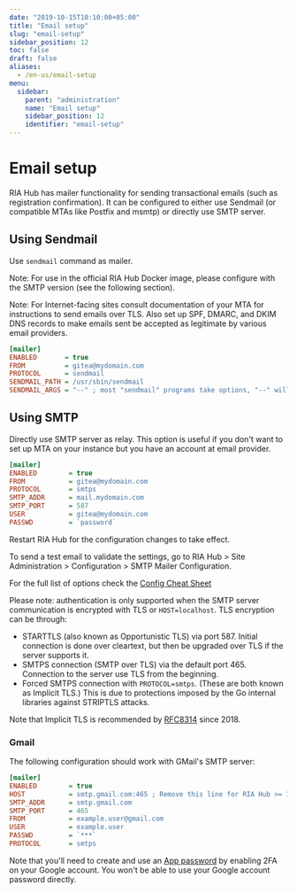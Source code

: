 ```yaml
---
date: "2019-10-15T10:10:00+05:00"
title: "Email setup"
slug: "email-setup"
sidebar_position: 12
toc: false
draft: false
aliases:
  - /en-us/email-setup
menu:
  sidebar:
    parent: "administration"
    name: "Email setup"
    sidebar_position: 12
    identifier: "email-setup"
---
```


# Email setup

RIA Hub has mailer functionality for sending transactional emails (such as registration confirmation). It can be configured to either use Sendmail (or compatible MTAs like Postfix and msmtp) or directly use SMTP server.

## Using Sendmail

Use `sendmail` command as mailer.

Note: For use in the official RIA Hub Docker image, please configure with the SMTP version (see the following section).

Note: For Internet-facing sites consult documentation of your MTA for instructions to send emails over TLS. Also set up SPF, DMARC, and DKIM DNS records to make emails sent be accepted as legitimate by various email providers.

```ini
[mailer]
ENABLED       = true
FROM          = gitea@mydomain.com
PROTOCOL      = sendmail
SENDMAIL_PATH = /usr/sbin/sendmail
SENDMAIL_ARGS = "--" ; most "sendmail" programs take options, "--" will prevent an email address being interpreted as an option.
```

## Using SMTP

Directly use SMTP server as relay. This option is useful if you don't want to set up MTA on your instance but you have an account at email provider.

```ini
[mailer]
ENABLED        = true
FROM           = gitea@mydomain.com
PROTOCOL       = smtps
SMTP_ADDR      = mail.mydomain.com
SMTP_PORT      = 587
USER           = gitea@mydomain.com
PASSWD         = `password`
```

Restart RIA Hub for the configuration changes to take effect.

To send a test email to validate the settings, go to RIA Hub > Site Administration > Configuration > SMTP Mailer Configuration.

For the full list of options check the [Config Cheat Sheet](administration/config-cheat-sheet.md)

Please note: authentication is only supported when the SMTP server communication is encrypted with TLS or `HOST=localhost`. TLS encryption can be through:

- STARTTLS (also known as Opportunistic TLS) via port 587. Initial connection is done over cleartext, but then be upgraded over TLS if the server supports it.
- SMTPS connection (SMTP over TLS) via the default port 465. Connection to the server use TLS from the beginning.
- Forced SMTPS connection with `PROTOCOL=smtps`. (These are both known as Implicit TLS.)
This is due to protections imposed by the Go internal libraries against STRIPTLS attacks.

Note that Implicit TLS is recommended by [RFC8314](https://tools.ietf.org/html/rfc8314#section-3) since 2018.

### Gmail

The following configuration should work with GMail's SMTP server:

```ini
[mailer]
ENABLED        = true
HOST           = smtp.gmail.com:465 ; Remove this line for RIA Hub >= 1.18.0
SMTP_ADDR      = smtp.gmail.com
SMTP_PORT      = 465
FROM           = example.user@gmail.com
USER           = example.user
PASSWD         = `***`
PROTOCOL       = smtps
```

Note that you'll need to create and use an [App password](https://support.google.com/accounts/answer/185833?hl=en) by enabling 2FA on your Google
account. You won't be able to use your Google account password directly.
